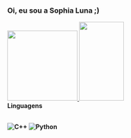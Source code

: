 ### Oi, eu sou a Sophia Luna ;) 

<a href="https://github.com/sophia-luna/github-readme-stats">
  <img height=160em src="https://github-readme-stats.vercel.app/api?username=sophia-luna&show_icons=true&show=reviews&include_all_commits=true&theme=merko" />
</a>
<a href="https://github.com/sophia-luna/convoychat">
  <img width="45%" height=180em src="https://github-readme-stats.vercel.app/api/top-langs?username=sophia-luna&layout=compact&langs_count=8&card_width=320&theme=merko" />
</a>


<html>
  <br/>
  <strong>Linguagens<br /><br />
</html>

![C++](https://img.shields.io/badge/C%2B%2B-00599C?style=for-the-badge&logo=c%2B%2B&logoColor=white)
![Python](https://img.shields.io/badge/Python-3776AB?style=for-the-badge&logo=python&logoColor=white)

 
